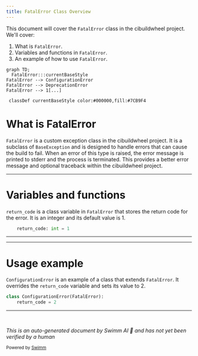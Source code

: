 ```yaml
---
title: FatalError Class Overview
---
```

This document will cover the `FatalError` class in the cibuildwheel project. We'll cover:

1. What is `FatalError`.
2. Variables and functions in `FatalError`.
3. An example of how to use `FatalError`.

```mermaid
graph TD;
  FatalError:::currentBaseStyle
FatalError --> ConfigurationError
FatalError --> DeprecationError
FatalError --> 1[...]

 classDef currentBaseStyle color:#000000,fill:#7CB9F4
```

# What is FatalError

`FatalError` is a custom exception class in the cibuildwheel project. It is a subclass of `BaseException` and is designed to handle errors that can cause the build to fail. When an error of this type is raised, the error message is printed to stderr and the process is terminated. This provides a better error message and optional traceback within the cibuildwheel project.

<SwmSnippet path="/cibuildwheel/errors.py" line="15">

---

# Variables and functions

`return_code` is a class variable in `FatalError` that stores the return code for the error. It is an integer and its default value is 1.

```python
    return_code: int = 1
```

---

</SwmSnippet>

<SwmSnippet path="/cibuildwheel/errors.py" line="18">

---

# Usage example

`ConfigurationError` is an example of a class that extends `FatalError`. It overrides the `return_code` variable and sets its value to 2.

```python
class ConfigurationError(FatalError):
    return_code = 2
```

---

</SwmSnippet>

&nbsp;

*This is an auto-generated document by Swimm AI 🌊 and has not yet been verified by a human*

<SwmMeta version="3.0.0" repo-id="Z2l0aHViJTNBJTNBY2lidWlsZHdoZWVsJTNBJTNBZ2lsYWRuYXZvdA==" repo-name="cibuildwheel" doc-type="class"><sup>Powered by [Swimm](/)</sup></SwmMeta>
